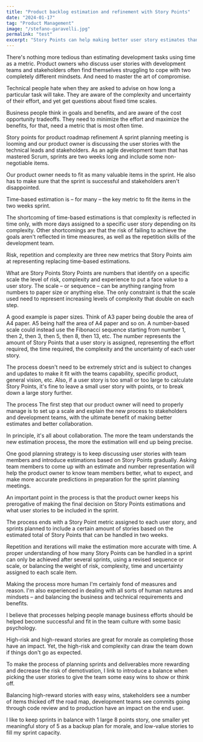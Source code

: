 ```yaml
---
title: "Product backlog estimation and refinement with Story Points"
date: "2024-01-17"
tag: "Product Management"
image: "/stefano-garavelli.jpg"
permalink: "test"
excerpt: "Story Points can help making better user story estimates than time-based estimation. Agile sprint planning benefits from estimating risk, uncertainty and complexity."
---
```


There's nothing more tedious than estimating development tasks using time as a metric. Product owners who discuss user stories with development teams and stakeholders often find themselves struggling to cope with two completely different mindsets. And need to master the art of compromise.

Technical people hate when they are asked to advise on how long a particular task will take. They are aware of the complexity and uncertainty of their effort, and yet get questions about fixed time scales.

Business people think in goals and benefits, and are aware of the cost opportunity tradeoffs. They need to minimize the effort and maximize the benefits, for that, need a metric that is most often time.

Story points for product roadmap refinement
A sprint planning meeting is looming and our product owner is discussing the user stories with the technical leads and stakeholders. As an agile development team that has mastered Scrum, sprints are two weeks long and include some non-negotiable items.

Our product owner needs to fit as many valuable items in the sprint. He also has to make sure that the sprint is successful and stakeholders aren't disappointed.

Time-based estimation is – for many – the key metric to fit the items in the two weeks sprint.

The shortcoming of time-based estimations is that complexity is reflected in time only, with more days assigned to a specific user story depending on its complexity. Other shortcomings are that the risk of failing to achieve the goals aren't reflected in time measures, as well as the repetition skills of the development team.

Risk, repetition and complexity are three new metrics that Story Points aim at representing replacing time-based estimations.

What are Story Points
Story Points are numbers that identify on a specific scale the level of risk, complexity and experience to put a face value to a user story. The scale – or sequence – can be anything ranging from numbers to paper size or anything else. The only constraint is that the scale used need to represent increasing levels of complexity that double on each step.

A good example is paper sizes. Think of A3 paper being double the area of A4 paper. A5 being half the area of A4 paper and so on. A number-based scale could instead use the Fibonacci sequence starting from number 1, then 2, then 3, then 5, then 8, then 13, etc. The number represents the amount of Story Points that a user story is assigned, representing the effort required, the time required, the complexity and the uncertainty of each user story.

The process doesn't need to be extremely strict and is subject to changes and updates to make it fit with the teams capability, specific product, general vision, etc. Also, if a user story is too small or too large to calculate Story Points, it's fine to leave a small user story with points, or to break down a large story further.

The process
The first step that our product owner will need to properly manage is to set up a scale and explain the new process to stakeholders and development teams, with the ultimate benefit of making better estimates and better collaboration.

In principle, it's all about collaboration. The more the team understands the new estimation process, the more the estimation will end up being precise.

One good planning strategy is to keep discussing user stories with team members and introduce estimations based on Story Points gradually. Asking team members to come up with an estimate and number representation will help the product owner to know team members better, what to expect, and make more accurate predictions in preparation for the sprint planning meetings.

An important point in the process is that the product owner keeps his prerogative of making the final decision on Story Points estimations and what user stories to be included in the sprint.

The process ends with a Story Point metric assigned to each user story, and sprints planned to include a certain amount of stories based on the estimated total of Story Points that can be handled in two weeks.

Repetition and iterations will make the estimation more accurate with time. A proper understanding of how many Story Points can be handled in a sprint can only be achieved after several sprints, using a revised sequence or scale, or balancing the weight of risk, complexity, time and uncertainty assigned to each scale item.

Making the process more human
I'm certainly fond of measures and reason. I'm also experienced in dealing with all sorts of human natures and mindsets – and balancing the business and technical requirements and benefits.

I believe that processes helping people manage business efforts should be helped become successful and fit in the team culture with some basic psychology.

High-risk and high-reward stories are great for morale as completing those have an impact. Yet, the high-risk and complexity can draw the team down if things don't go as expected.

To make the process of planning sprints and deliverables more rewarding and decrease the risk of demotivation, I link to introduce a balance when picking the user stories to give the team some easy wins to show or think off.

Balancing high-reward stories with easy wins, stakeholders see a number of items thicked off the road map, development teams see commits going through code review and to production have an impact on the end user.

I like to keep sprints in balance with 1 large 8 points story, one smaller yet meaningful story of 5 as a backup plan for morale, and low-value stories to fill my sprint capacity.